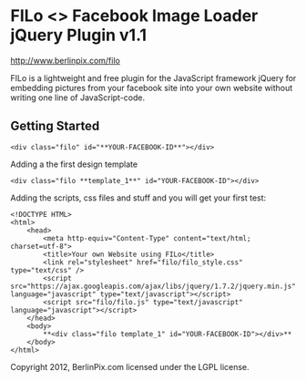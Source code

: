 # FILo <> Facebook Image Loader jQuery Plugin v1.1
http://www.berlinpix.com/filo

FILo is a lightweight and free plugin for the JavaScript framework jQuery for embedding pictures from your facebook site into your own website without writing one line of JavaScript-code.

## Getting Started

	<div class="filo" id="**YOUR-FACEBOOK-ID**"></div>

Adding a the first design template

	<div class="filo **template_1**" id="YOUR-FACEBOOK-ID"></div>

Adding the scripts, css files and stuff and you will get your first test:

	<!DOCTYPE HTML>
	<html>
		<head>
			<meta http-equiv="Content-Type" content="text/html; charset=utf-8">
			<title>Your own Website using FILo</title>
			<link rel="stylesheet" href="filo/filo_style.css" type="text/css" />
			<script src="https://ajax.googleapis.com/ajax/libs/jquery/1.7.2/jquery.min.js" language="javascript" type="text/javascript"></script>
			<script src="filo/filo.js" type="text/javascript" language="javascript"></script>
		</head>
		<body>
			**<div class="filo template_1" id="YOUR-FACEBOOK-ID"></div>**
		</body>
	</html>
 
Copyright 2012, BerlinPix.com
licensed under the LGPL license.

